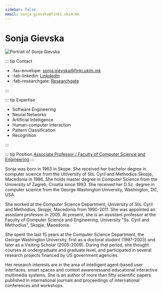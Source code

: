 ```yaml
---
sidebar: false
email: sonja.gievska@finki.ukim.mk
---
```


# Sonja Gievska

![Portrait of Sonja Gievska](assets/img/partner/ukim/lecturer/sonja-gievska.jpg "Portrait of Sonja Gievska")

::: tip Contact

- :fas-envelope: [sonja.gievska@finki.ukim.mk](mailto:sonja.gievska@finki.ukim.mk)
- :fab-linkedin: [LinkdedIn](https://www.linkedin.com/in/sonja-gievska-93956433/)
- :fab-researchgate: [Researchgate](https://www.researchgate.net/profile/Sonja_Gievska)

:::

::: tip Expertise

- Software Engineering
- Neural Networks
- Artificial Intelligence
- Human-computer Interaction
- Pattern Classification
- Recognition

:::

::: tip Position
[Associate Professor / Faculty of Computer Science and Engineering](https://www.finki.ukim.mk/en/staff/sonja-gievska)
:::

Sonja was born in 1963 in Skope.
She received her bachelor degree in computer science from the University of Sts. Cyril and Methodius Skopje, Macedonia in 1986.
She holds master degree in Computer Science from the University of Zagreb, Croatia since 1993.
She received her D.Sc. degree in computer science from the George Washington University, Washington, DC, USA.

<!-- more -->

She worked at the Computer Science Department, University of Sts. Cyril and Methodius, Skopje, Macedonia from 1990-2011.
She was appointed an assistant professor in 2005.
At present, she is an assistant professor at the Faculty of Computer Science and Engineering, University "Ss. Cyril and Methodius", Skopje, Macedonia.

She spent the last 15 years at the Computer Science Department, the George Washington University, first as a doctoral student (1997-2003) and later as a Visiting Scholar (2005-2009).
During that period, she thought courses at undergraduate and graduate level, and participated in several research projects financed by US government agencies.

Her research interests are in the area of intelligent agent-based user interfaces, smart spaces and context awarenessand educational interactive multimedia systems.
She is an author of more than fifty scientific papers published in international journals and proceedings of international conferences and workshops.
